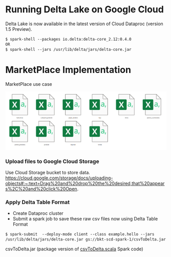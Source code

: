 # Running Delta Lake on Google Cloud

 Delta Lake is now available in the latest version of Cloud Dataproc (version 1.5 Preview).
 
 ```shell
$ spark-shell --packages io.delta:delta-core_2.12:0.4.0
OR
$ spark-shell --jars /usr/lib/delta/jars/delta-core.jar
```

# MarketPlace Implementation

MarketPlace use case


![](imgs/rawCSV.PNG)

### Upload files to Google Cloud Storage
Use Cloud Storage bucket to store data.
https://cloud.google.com/storage/docs/uploading-objects#:~:text=Drag%20and%20drop%20the%20desired,that%20appears%2C%20and%20click%20Open.

### Apply Delta Table Format
* Create Dataproc cluster
* Submit a spark job to save these raw csv files now using Delta Table Format

 ```shell
$ spark-submit  --deploy-mode client --class example.hello --jars /usr/lib/delta/jars/delta-core.jar gs://bkt-scd-spark-1/csvToDelta.jar
```
csvToDelta.jar (package version of [csvToDelta.scala](csvToDelta/csvToDelta.scala) Spark code)

